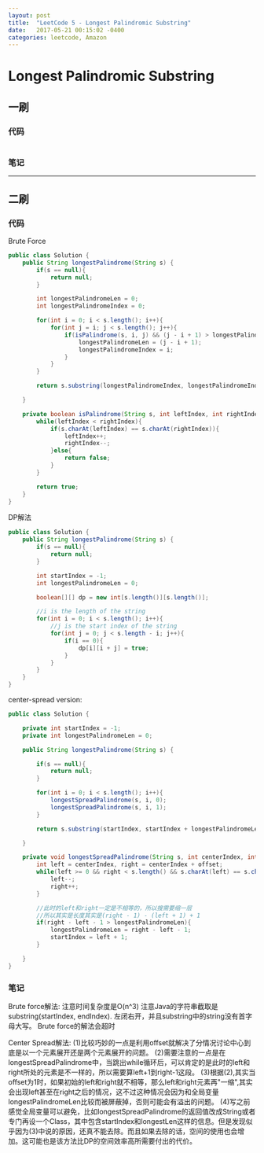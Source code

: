 ```yaml
---
layout: post
title:  "LeetCode 5 - Longest Palindromic Substring"
date:   2017-05-21 00:15:02 -0400
categories: leetcode, Amazon
---
```


# Longest Palindromic Substring

## 一刷

### 代码
```java

```

### 笔记


---

## 二刷

### 代码

Brute Force
```java
public class Solution {
    public String longestPalindrome(String s) {
        if(s == null){
            return null;
        }

        int longestPalindromeLen = 0;
        int longestPalindromeIndex = 0;

        for(int i = 0; i < s.length(); i++){
            for(int j = i; j < s.length(); j++){
                if(isPalindrome(s, i, j) && (j - i + 1) > longestPalindromeLen){
                    longestPalindromeLen = (j - i + 1);
                    longestPalindromeIndex = i;
                }
            }
        }

        return s.substring(longestPalindromeIndex, longestPalindromeIndex + longestPalindromeLen);

    }

    private boolean isPalindrome(String s, int leftIndex, int rightIndex){
        while(leftIndex < rightIndex){
            if(s.charAt(leftIndex) == s.charAt(rightIndex)){
                leftIndex++;
                rightIndex--;
            }else{
                return false;
            }
        }

        return true;
    }
}
```

DP解法
```java
public class Solution {
    public String longestPalindrome(String s) {
        if(s == null){
            return null;
        }

        int startIndex = -1;
        int longestPalindromeLen = 0;

        boolean[][] dp = new int[s.length()][s.length()];

        //i is the length of the string
        for(int i = 0; i < s.length(); i++){
            //j is the start index of the string
            for(int j = 0; j < s.length - i; j++){
                if(i == 0){
                    dp[i][i + j] = true;
                }
            }
        }
    }
}
```

center-spread version:
```java
public class Solution {

    private int startIndex = -1;
    private int longestPalindromeLen = 0;

    public String longestPalindrome(String s) {

        if(s == null){
            return null;
        }

        for(int i = 0; i < s.length(); i++){
            longestSpreadPalindrome(s, i, 0);
            longestSpreadPalindrome(s, i, 1);
        }

        return s.substring(startIndex, startIndex + longestPalindromeLen);

    }

    private void longestSpreadPalindrome(String s, int centerIndex, int offset){
        int left = centerIndex, right = centerIndex + offset;
        while(left >= 0 && right < s.length() && s.charAt(left) == s.charAt(right)){
            left--;
            right++;
        }

        //此时的left和right一定是不相等的，所以搜需要缩一层
        //所以其实是长度其实是(right - 1) - (left + 1) + 1
        if(right - left - 1 > longestPalindromeLen){
            longestPalindromeLen = right - left - 1;
            startIndex = left + 1;
        }

    }
}
```

### 笔记

Brute force解法:
注意时间复杂度是O(n^3)
注意Java的字符串截取是substring(startIndex, endIndex). 左闭右开，并且substring中的string没有首字母大写。
Brute force的解法会超时


Center Spread解法:
(1)比较巧妙的一点是利用offset就解决了分情况讨论中心到底是以一个元素展开还是两个元素展开的问题。
(2)需要注意的一点是在longestSpreadPalindrome中，当跳出while循环后，可以肯定的是此时的left和right所处的元素是不一样的，所以需要算left+1到right-1这段。
(3)根据(2),其实当offset为1时，如果初始的left和right就不相等，那么left和right元素再"一缩",其实会出现left甚至在right之后的情况，这不过这种情况会因为和全局变量longestPalindromeLen比较而被屏蔽掉，否则可能会有溢出的问题。
(4)写之前感觉全局变量可以避免，比如longestSpreadPalindrome的返回值改成String或者专门再设一个Class，其中包含startIndex和longestLen这样的信息。但是发现似乎因为(3)中说的原因，还真不能去除。而且如果去除的话，空间的使用也会增加。这可能也是该方法比DP的空间效率高所需要付出的代价。